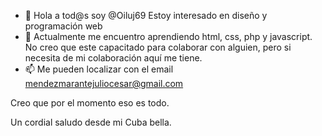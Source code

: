 - 👋 Hola a tod@s soy @Oiluj69
Estoy interesado en diseño y programación web
- 🌱 Actualmente me encuentro aprendiendo html, css, php y javascript. 
No creo que este capacitado para colaborar con alguien, pero si necesita de mi colaboración aquí me tiene.
- 📫 Me pueden localizar con el email mendezmarantejuliocesar@gmail.com 

Creo que por el momento eso es todo.

Un cordial saludo desde mi Cuba bella.

<!---
Oiluj69/Oiluj69 is a ✨ special ✨ repository because its `README.md` (this file) appears on your GitHub profile.
You can click the Preview link to take a look at your changes.
--->
